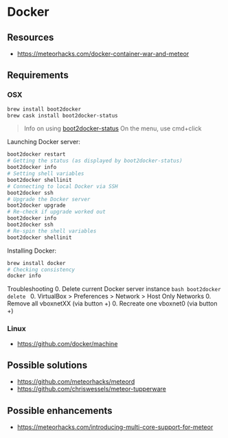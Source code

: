 # Docker
## Resources
* https://meteorhacks.com/docker-container-war-and-meteor

## Requirements
### OSX
```bash
brew install boot2docker
brew cask install boot2docker-status
```

> Info on using [boot2docker-status](https://github.com/nickgartmann/boot2docker-status)
> On the menu, use cmd+click

Launching Docker server:
```bash
boot2docker restart
# Getting the status (as displayed by boot2docker-status)
boot2docker info
# Setting shell variables
boot2docker shellinit
# Connecting to local Docker via SSH
boot2docker ssh
# Upgrade the Docker server
boot2docker upgrade
# Re-check if upgrade worked out
boot2docker info
boot2docker ssh
# Re-spin the shell variables
boot2docker shellinit
```
Installing Docker:
```bash
brew install docker
# Checking consistency
docker info
```
Troubleshooting
0. Delete current Docker server instance
    ```bash
    boot2docker delete
    ```
0. VirtualBox > Preferences > Network > Host Only Networks
0. Remove all vboxnetXX (via button +)
0. Recreate one vboxnet0 (via button +)


### Linux
* https://github.com/docker/machine

## Possible solutions
* https://github.com/meteorhacks/meteord
* https://github.com/chriswessels/meteor-tupperware

## Possible enhancements
- https://meteorhacks.com/introducing-multi-core-support-for-meteor
